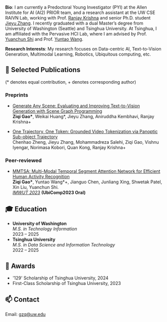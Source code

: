 **Bio**: I am currently a Predoctoral Young Investigator (PYI) at the Allen Institute for AI (AI2) PRIOR team, and a research assistant at the UW CSE RAIVN Lab, working with Prof. [Ranjay Krishna](http://www.ranjaykrishna.com/index.html) and senior Ph.D. student [Jieyu Zhang](https://jieyuz2.github.io/). I recently graduated with a dual Master’s degree from University of Washington (Seattle) and Tsinghua University. At Tsinghua, I am affiliated with the Pervasive HCI Lab, where I am advised by Prof. [Yuanchun Shi](https://www.cs.tsinghua.edu.cn/csen/info/1306/4332.htm) and Prof. [Yuntao Wang](https://pi.cs.tsinghua.edu.cn/lab/people/YuntaoWang/en/). 

<!-- I am a predoctoral young investigator in AI2. third-year dual-degree Master’s student pursuing an MS in Technology Innovation at the University of Washington (Seattle) and an MS in Engineering (Data Science & IT) at Tsinghua University. At Tsinghua, I am affiliated with the Pervasive HCI Lab, where I am advised by Prof. [Yuanchun Shi](https://www.cs.tsinghua.edu.cn/csen/info/1306/4332.htm) and Prof. [Yuntao Wang](https://pi.cs.tsinghua.edu.cn/lab/people/YuntaoWang/en/). Concurrently, I am a research assistant at the UW CSE RAIVN Lab, under the supervision of Prof. [Ranjay Krishna](http://www.ranjaykrishna.com/index.html) and senior Ph.D. student [Jieyu Zhang](https://jieyuz2.github.io/).  -->

**Research Interests**: My research focuses on Data-centric AI, Text-to-Vision Generation, Multimodal Learning, Robotics, Ubiquitous computing, etc.

## 📝 Selected Publications
(* denotes equal contribution, + denotes corresponding author)
### Preprints
- [Generate Any Scene: Evaluating and Improving Text-to-Vision Generation with Scene Graph Programming](https://arxiv.org/abs/2412.08221)
<br>**Ziqi Gao\***, Weikai Huang\*, Jieyu Zhang, Aniruddha Kembhavi, Ranjay Krishna\+

- [One Trajectory, One Token: Grounded Video Tokenization via Panoptic Sub-object Trajectory](https://arxiv.org/abs/2505.23617)
<br>Chenhao Zheng, Jieyu Zhang, Mohammadreza Salehi, Ziqi Gao, Vishnu Iyengar, Norimasa Kobori, Quan Kong, Ranjay Krishna\+


### Peer-reviewed
- [MMTSA: Multi-Modal Temporal Segment Attention Network for Efficient Human Activity Recognition](https://dl.acm.org/doi/10.1145/3610872)
<br>**Ziqi Gao\***, Yuntao Wang\*\+, Jianguo Chen, Junliang Xing, Shwetak Patel, Xin Liu, Yuanchun Shi.
<br><ins>*IMWUT 2023*</ins> **(UbiComp2023 Oral)**

## 🎓 Education
- **University of Washington**  
  *M.S. in Technology Information*  
  2023 – 2025
- **Tsinghua University**  
  *M.S. in Data Science and Information Technology*  
  2022 – 2025

  
## 🏅 Awards
- '129' Scholarship of Tsinghua University, 2024
- First-Class Scholarship of Tsinghua University, 2023



## 📫 Contact
Email: gzq@uw.edu
